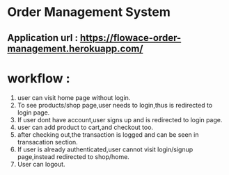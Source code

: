 # Order Management System

## Application url : https://flowace-order-management.herokuapp.com/

# workflow :

1) user can visit home page without login.
2) To see products/shop page,user needs to login,thus is redirected to login page.
3) If user dont have account,user signs up and is redirected to login page.
4) user can add product to cart,and checkout too.
5) after checking out,the transaction is logged and can be seen in transacation
    section.
6) If user is already authenticated,user cannot visit login/signup page,instead redirected to shop/home.
7) User can logout.